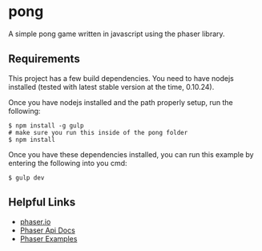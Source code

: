 pong
====

A simple pong game written in javascript using the phaser library.

Requirements
------------

This project has a few build dependencies. You need to have nodejs installed
(tested with latest stable version at the time, 0.10.24).

Once you have nodejs installed and the path properly setup, run the following:

    $ npm install -g gulp
    # make sure you run this inside of the pong folder
    $ npm install

Once you have these dependencies installed, you can run this example by 
entering the following into you cmd:

    $ gulp dev

Helpful Links
-------------

* [phaser.io](http://phaser.io)
* [Phaser Api Docs](http://gametest.mobi/phaser/docs/index.html)
* [Phaser Examples](http://gametest.mobi/phaser/examples/)